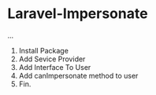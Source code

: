 # Laravel-Impersonate
...

1. Install Package
2. Add Sevice Provider
3. Add Interface To User
4. Add canImpersonate method to user
5. Fin.
